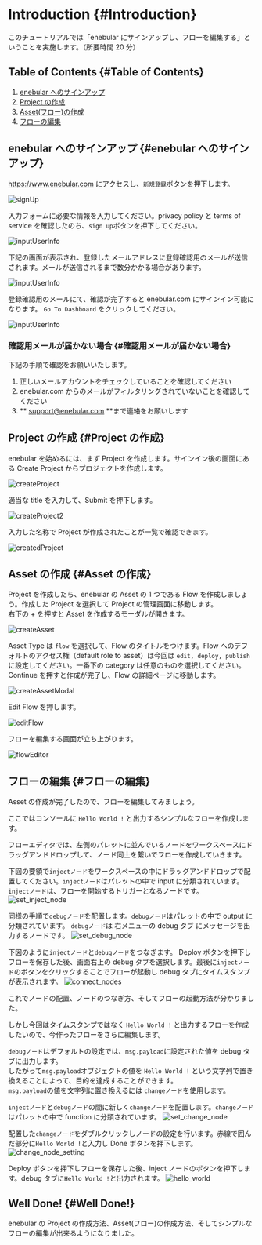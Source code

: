 # Introduction {#Introduction}

このチュートリアルでは「enebular にサインアップし、フローを編集する」ということを実施します。（所要時間 20 分）

## Table of Contents {#Table of Contents}

1. [enebular へのサインアップ](#enebularへのサインアップ)
1. [Project の作成](#Projectの作成)
1. [Asset(フロー)の作成](#Assetの作成)
1. [フローの編集](#フローの編集)

## enebular へのサインアップ {#enebular へのサインアップ}

https://www.enebular.com にアクセスし、`新規登録`ボタンを押下します。

![signUp](./../../img/GetStarted/Introduction-signUp-ja.png)

入力フォームに必要な情報を入力してください。privacy policy と terms of service を確認したのち、`sign up`ボタンを押下してください。

![inputUserInfo](./../../img/GetStarted/Introduction-inputUserInfo.png)

下記の画面が表示され、登録したメールアドレスに登録確認用のメールが送信されます。メールが送信されるまで数分かかる場合があります。

![inputUserInfo](./../../img/GetStarted/Introduction-verifying.png)

登録確認用のメールにて、確認が完了すると enebular.com にサインイン可能になります。
`Go To Dashboard` をクリックしてください。

![inputUserInfo](./../../img/GetStarted/Introduction-verified.png)

### 確認用メールが届かない場合 {#確認用メールが届かない場合}

下記の手順で確認をお願いいたします。

1. 正しいメールアカウントをチェックしていることを確認してください
1. enebular.com からのメールがフィルタリングされていないことを確認してください
1. ** support@enebular.com **まで連絡をお願いします

## Project の作成 {#Project の作成}

enebular を始めるには、まず Project を作成します。サインイン後の画面にある Create Project からプロジェクトを作成します。

![createProject](./../../img/GetStarted/Introduction-createProject.png)

適当な title を入力して、Submit を押下します。

![createProject2](./../../img/GetStarted/Introduction-createProject2.png)

入力した名称で Project が作成されたことが一覧で確認できます。

![createdProject](./../../img/GetStarted/Introduction-createdProject.png)

## Asset の作成 {#Asset の作成}

Project を作成したら、enebular の Asset の 1 つである Flow を作成しましょう。作成した Project を選択して Project の管理画面に移動します。  
右下の + を押すと Asset を作成するモーダルが開きます。

![createAsset](./../../img/GetStarted/Introduction-createAsset.png)

Asset Type は `flow` を選択して、Flow のタイトルをつけます。Flow へのデフォルトのアクセス権（default role to asset）は今回は `edit, deploy, publish` に設定してください。一番下の category は任意のものを選択してください。  
Continue を押すと作成が完了し、Flow の詳細ページに移動します。

![createAssetModal](./../../img/GetStarted/Introduction-createAssetModal.png)

Edit Flow を押します。

![editFlow](./../../img/GetStarted/Introduction-editFlow.png)

フローを編集する画面が立ち上がります。

![flowEditor](./../../img/GetStarted/Introduction-flowEditor.png)

## フローの編集 {#フローの編集}

Asset の作成が完了したので、フローを編集してみましょう。

ここではコンソールに `Hello World !` と出力するシンプルなフローを作成します。

フローエディタでは、左側のパレットに並んでいるノードをワークスペースにドラッグアンドドロップして、ノード同士を繋いでフローを作成していきます。

下図の要領で`injectノード`をワークスペースの中にドラッグアンドドロップで配置してください。`injectノード`はパレットの中で input に分類されています。
`injectノード`は、フローを開始するトリガーとなるノードです。
![set_inject_node](./../../img/GetStarted/Introduction-inject_node.gif)

同様の手順で`debugノード`を配置します。`debugノード`はパレットの中で output に分類されています。
`debugノード`は 右メニューの debug タブ にメッセージを出力するノードです。
![set_debug_node](./../../img/GetStarted/Introduction-debug_node.gif)

下図のように`injectノード`と`debugノード`をつなぎます。
Deploy ボタンを押下しフローを保存した後、画面右上の debug タブを選択します。最後に`injectノード`のボタンをクリックすることでフローが起動し debug タブにタイムスタンプが表示されます。
![connect_nodes](./../../img/GetStarted/Introduction-connect_nodes.gif)

これでノードの配置、ノードのつなぎ方、そしてフローの起動方法が分かりました。

しかし今回はタイムスタンプではなく `Hello World !` と出力するフローを作成したいので、今作ったフローをさらに編集します。

`debugノード`はデフォルトの設定では、`msg.payload`に設定された値を debug タブに出力します。  
したがって`msg.payload`オブジェクトの値を `Hello World !` という文字列で置き換えることによって、目的を達成することができます。  
`msg.payload`の値を文字列に置き換えるには `changeノード`を使用します。

`injectノード`と`debugノード`の間に新しく`changeノード`を配置します。`changeノード`はパレットの中で function に分類されています。
![set_change_node](./../../img/GetStarted/Introduction-set_change_node.gif)

配置した`changeノード`をダブルクリックしノードの設定を行います。赤線で囲んだ部分に`Hello World !`と入力し Done ボタンを押下します。
![change_node_setting](./../../img/GetStarted/Introduction-change_node_setting.png)

Deploy ボタンを押下しフローを保存した後、inject ノードのボタンを押下します。debug タブに`Hello World !`と出力されます。
![hello_world](./../../img/GetStarted/Introduction-hello_world.png)

## Well Done! {#Well Done!}

enebular の Project の作成方法、Asset(フロー)の作成方法、そしてシンプルなフローの編集が出来るようになりました。
